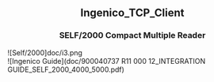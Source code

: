 
## <div align="center">Ingenico_TCP_Client</div>

### <div align="center">SELF/2000 Compact Multiple Reader</div>

![Self/2000]doc/i3.png<br>
![Ingenico Guide](doc/900040737 R11 000 12_INTEGRATION GUIDE_SELF_2000_4000_5000.pdf)<br>
